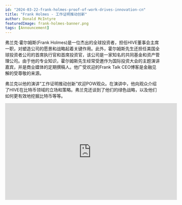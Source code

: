 ```yaml
---
id: "2024-03-22-frank-holmes-proof-of-work-drives-innovation-cn"
title: "Frank Holmes - 工作证明推动创新"
author: Donald McIntyre
featuredImage: frank-holmes-banner.png
tags: [Announcement]
---
```


弗兰克·霍尔姆斯(Frank Holmes)是一位杰出的全球投资者，担任HIVE董事会主席一职，对塑造公司的愿景和战略起着关键作用。此外，霍尔姆斯先生还担任美国全球投资者公司的首席执行官和首席投资官，该公司是一家知名的共同基金和资产管理公司。由于他的专业知识，霍尔姆斯先生经常受邀作为国际投资大会的主题演讲嘉宾，并是商业媒体的定期撰稿人。他广受欢迎的Frank Talk CEO博客是金融见解的受尊敬的来源。

弗兰克以他的演讲“工作证明推动创新”欢迎POW观众。在演讲中，他向观众介绍了HIVE在比特币领域的立场和策略。弗兰克还谈到了他们的绿色战略，以及他们如何更有效地挖掘比特币等等。

<iframe width="560" height="315" src="https://www.youtube.com/embed/21Bb17nS0N8?si=ZV_Sp3UKOFp7y3v-" title="YouTube video player" frameborder="0" allow="accelerometer; autoplay; clipboard-write; encrypted-media; gyroscope; picture-in-picture; web-share" allowfullscreen></iframe>
